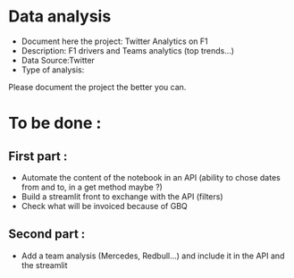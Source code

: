# Data analysis
- Document here the project: Twitter Analytics on F1
- Description: F1 drivers and Teams analytics (top trends...)
- Data Source:Twitter
- Type of analysis:

Please document the project the better you can.

# To be done :

## First part :
- Automate the content of the notebook in an API (ability to chose dates from and to, in a get method maybe ?)
- Build a streamlit front to exchange with the API (filters)
- Check what will be invoiced because of GBQ

## Second part :
- Add a team analysis (Mercedes, Redbull...) and include it in the API and the streamlit
